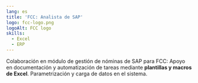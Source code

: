 ```yaml
---
lang: es
title: 'FCC: Analista de SAP'
logo: fcc-logo.png
logoAlt: FCC logo
skills:
  - Excel
  - ERP
---
```


Colaboración en módulo de gestión de nóminas de SAP para FCC: Apoyo en documentación y automatización de tareas mediante **plantillas y macros de Excel**. Parametrización y carga de datos en el sistema.
